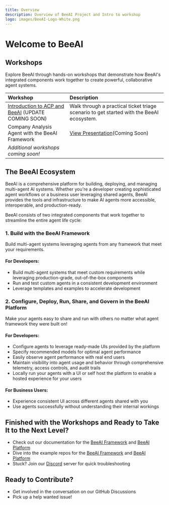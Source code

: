 ```yaml
---
title: Overview
description: Overview of BeeAI Project and Intro to workshop
logo: images/BeeAI-Logo-White.png
---
```


# Welcome to BeeAI

## Workshops

Explore BeeAI through hands-on workshops that demonstrate how BeeAI's integrated components work together to create powerful, collaborative agent systems.

| Workshop                                                                   | Description                                                                              |
|:---------------------------------------------------------------------------|:-----------------------------------------------------------------------------------------|
| [Introduction to ACP and BeeAI](Introduction_acp_beeai/pre-work/README.md) (UPDATE COMING SOON) | Walk through a practical ticket triage scenario to get started with the BeeAI ecosystem. |
| Company Analysis Agent with the BeeAI Framework | [View Presentation]()(Coming Soon) |
| *Additional workshops coming soon!* | |

## The BeeAI Ecosystem

BeeAI is a comprehensive platform for building, deploying, and managing multi-agent AI systems. Whether you're a developer creating sophisticated agent workflows or a business user leveraging shared agents, BeeAI provides the tools and infrastructure to make AI agents more accessible, interoperable, and production-ready.

BeeAI consists of two integrated components that work together to streamline the entire agent life cycle:

### 1. **Build** with the BeeAI Framework

Build multi-agent systems leveraging agents from any framework that meet your requirements.

#### For Developers:

* Build multi-agent systems that meet custom requirements while leveraging production-grade, out-of-the-box components
* Run and test custom agents in a consistent development environment
* Leverage templates and examples to accelerate development

### 2. **Configure, Deploy, Run, Share, and Govern** in the BeeAI Platform

Make your agents easy to share and run with others no matter what agent framework they were built on!

#### For Developers:

* Configure agents to leverage ready-made UIs provided by the platform
* Specify recommended models for optimal agent performance
* Easily observe agent performance with real end users
* Maintain visibility into agent usage and behavior through comprehensive telemetry, access controls, and audit trails
* Locally run your agents with a UI or self host the platform to enable a hosted experience for your users 

#### For Business Users:

* Experience consistent UI across different agents shared with you
* Use agents successfully without understanding their internal workings

## Finished with the Workshops and Ready to Take It to the Next Level?

* Check out our documentation for the [BeeAI Framework](https://github.com/i-am-bee/beeai-framework) and [BeeAI Platform](https://docs.beeai.dev/introduction/welcome)
* Dive into the example repos for the [BeeAI Framework](https://github.com/i-am-bee/beeai-framework) and [BeeAI Platform](https://github.com/i-am-bee/beeai-platform)
* Stuck? Join our [Discord](https://discord.com/invite/NradeA6ZNF) server for quick troubleshooting

## Ready to Contribute?

* Get involved in the conversation on our GitHub Discussions
* Pick up a help wanted issue!
